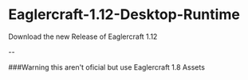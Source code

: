 # Eaglercraft-1.12-Desktop-Runtime
Download the new Release of Eaglercraft 1.12

--

###Warning this aren't oficial but use Eaglercraft 1.8 Assets
